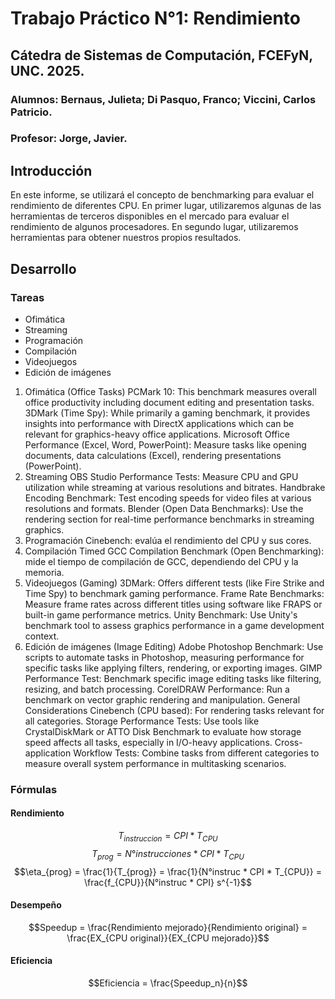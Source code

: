 # Trabajo Práctico N°1: Rendimiento
## Cátedra de Sistemas de Computación, FCEFyN, UNC. 2025.
### Alumnos: Bernaus, Julieta; Di Pasquo, Franco; Viccini, Carlos Patricio.
### Profesor: Jorge, Javier.

## Introducción
En este informe, se utilizará el concepto de benchmarking para evaluar el rendimiento de diferentes CPU. En primer lugar, utilizaremos algunas de las herramientas de terceros disponibles en el mercado para evaluar el rendimiento de algunos procesadores. En segundo lugar, utilizaremos herramientas para obtener nuestros propios resultados.

## Desarrollo
### Tareas
- Ofimática
- Streaming
- Programación
- Compilación
- Videojuegos
- Edición de imágenes


1. Ofimática (Office Tasks)
PCMark 10: This benchmark measures overall office productivity including document editing and presentation tasks.
3DMark (Time Spy): While primarily a gaming benchmark, it provides insights into performance with DirectX applications which can be relevant for graphics-heavy office applications.
Microsoft Office Performance (Excel, Word, PowerPoint): Measure tasks like opening documents, data calculations (Excel), rendering presentations (PowerPoint).
2. Streaming
OBS Studio Performance Tests: Measure CPU and GPU utilization while streaming at various resolutions and bitrates.
Handbrake Encoding Benchmark: Test encoding speeds for video files at various resolutions and formats.
Blender (Open Data Benchmarks): Use the rendering section for real-time performance benchmarks in streaming graphics.
3. Programación
Cinebench: evalúa el rendimiento del CPU y sus cores.
4. Compilación
Timed GCC Compilation Benchmark (Open Benchmarking): mide el tiempo de compilación de GCC, dependiendo del CPU y la memoria.
5. Videojuegos (Gaming)
3DMark: Offers different tests (like Fire Strike and Time Spy) to benchmark gaming performance.
Frame Rate Benchmarks: Measure frame rates across different titles using software like FRAPS or built-in game performance metrics.
Unity Benchmark: Use Unity's benchmark tool to assess graphics performance in a game development context.
6. Edición de imágenes (Image Editing)
Adobe Photoshop Benchmark: Use scripts to automate tasks in Photoshop, measuring performance for specific tasks like applying filters, rendering, or exporting images.
GIMP Performance Test: Benchmark specific image editing tasks like filtering, resizing, and batch processing.
CorelDRAW Performance: Run a benchmark on vector graphic rendering and manipulation.
General Considerations
Cinebench (CPU based): For rendering tasks relevant for all categories.
Storage Performance Tests: Use tools like CrystalDiskMark or ATTO Disk Benchmark to evaluate how storage speed affects all tasks, especially in I/O-heavy applications.
Cross-application Workflow Tests: Combine tasks from different categories to measure overall system performance in multitasking scenarios.

### Fórmulas
#### Rendimiento

$$T_{instruccion} = CPI * T_{CPU}$$
$$T_{prog} = N°instrucciones * CPI * T_{CPU}$$
$$\eta_{prog} = \frac{1}{T_{prog}}  = \frac{1}{N°instruc * CPI * T_{CPU}} = \frac{f_{CPU}}{N°instruc * CPI} s^{-1}$$

#### Desempeño
$$Speedup = \frac{Rendimiento mejorado}{Rendimiento original} = \frac{EX_{CPU original}}{EX_{CPU mejorado}}$$

#### Eficiencia
$$Eficiencia = \frac{Speedup_n}{n}$$

